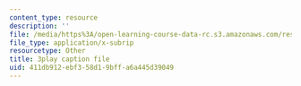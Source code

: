 ```yaml
---
content_type: resource
description: ''
file: /media/https%3A/open-learning-course-data-rc.s3.amazonaws.com/res-6-012-introduction-to-probability-spring-2018/411db912ebf358d19bffa6a445d39049_kwbDWPrPfQI.vtt
file_type: application/x-subrip
resourcetype: Other
title: 3play caption file
uid: 411db912-ebf3-58d1-9bff-a6a445d39049
---
```

